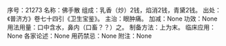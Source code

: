 序号：21273
名称：佛手散
组成：乳香（炒）2钱，焰消2钱，青黛2钱。
出处：《普济方》卷七十四引《卫生宝鉴》。
主治：眼肿痛。
加减：None
功效：None
用法用量：口中含水，鼻内（口畜？？）之。
制备方法：上为末。
临床应用：None
各家论述：None
用药禁忌：None
附注：None
